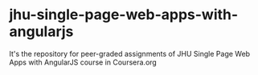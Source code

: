 # jhu-single-page-web-apps-with-angularjs
It's the repository for peer-graded assignments of JHU Single Page Web Apps with AngularJS course in Coursera.org
